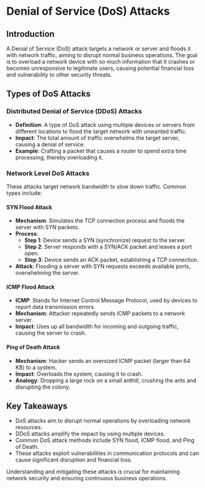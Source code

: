 # Denial of Service (DoS) Attacks

## Introduction
A Denial of Service (DoS) attack targets a network or server and floods it with network traffic, aiming to disrupt normal business operations. The goal is to overload a network device with so much information that it crashes or becomes unresponsive to legitimate users, causing potential financial loss and vulnerability to other security threats.

## Types of DoS Attacks

### Distributed Denial of Service (DDoS) Attacks
- **Definition**: A type of DoS attack using multiple devices or servers from different locations to flood the target network with unwanted traffic.
- **Impact**: The total amount of traffic overwhelms the target server, causing a denial of service.
- **Example**: Crafting a packet that causes a router to spend extra time processing, thereby overloading it.

### Network Level DoS Attacks
These attacks target network bandwidth to slow down traffic. Common types include:

#### SYN Flood Attack
- **Mechanism**: Simulates the TCP connection process and floods the server with SYN packets.
- **Process**:
  - **Step 1**: Device sends a SYN (synchronize) request to the server.
  - **Step 2**: Server responds with a SYN/ACK packet and leaves a port open.
  - **Step 3**: Device sends an ACK packet, establishing a TCP connection.
- **Attack**: Flooding a server with SYN requests exceeds available ports, overwhelming the server.

#### ICMP Flood Attack
- **ICMP**: Stands for Internet Control Message Protocol, used by devices to report data transmission errors.
- **Mechanism**: Attacker repeatedly sends ICMP packets to a network server.
- **Impact**: Uses up all bandwidth for incoming and outgoing traffic, causing the server to crash.

#### Ping of Death Attack
- **Mechanism**: Hacker sends an oversized ICMP packet (larger than 64 KB) to a system.
- **Impact**: Overloads the system, causing it to crash.
- **Analogy**: Dropping a large rock on a small anthill, crushing the ants and disrupting the colony.

## Key Takeaways
- DoS attacks aim to disrupt normal operations by overloading network resources.
- DDoS attacks amplify the impact by using multiple devices.
- Common DoS attack methods include SYN flood, ICMP flood, and Ping of Death.
- These attacks exploit vulnerabilities in communication protocols and can cause significant disruption and financial loss.

Understanding and mitigating these attacks is crucial for maintaining network security and ensuring continuous business operations.
